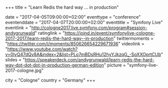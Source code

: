 +++
title = "Learn Redis the hard way ... in production"

date = "2017-04-05T09:00:00+02:00"
eventtype = "conference"
eventenddate = "2017-04-07T20:00:00+02:00"
eventtitle = "Symfony Live"
eventlink = "http://cologne2017.live.symfony.com/program#session-andygrunwald"
ratinglink = "https://joind.in/event/symfonylive-cologne-2017-2017/learn-redis-the-hard-way--in-production"
twittermoments = "https://twitter.com/i/moments/850626654229671936"
videolink = "https://www.youtube.com/watch?v=0lyQ47dQv8A&index=2&list=PLo7mBDsRHu12hyYJkzqG_-SoXXOprtCUb"
slides = "https://speakerdeck.com/andygrunwald/learn-redis-the-hard-way-dot-dot-dot-in-production-german-edition"
picture = "symfony-live-2017-cologne.jpg"


city = "Cologne"
country = "Germany"
+++